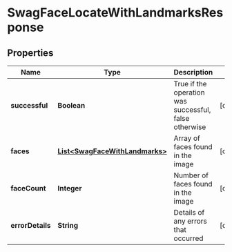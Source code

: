 
# SwagFaceLocateWithLandmarksResponse

## Properties
Name | Type | Description | Notes
------------ | ------------- | ------------- | -------------
**successful** | **Boolean** | True if the operation was successful, false otherwise |  [optional]
**faces** | [**List&lt;SwagFaceWithLandmarks&gt;**](SwagFaceWithLandmarks.md) | Array of faces found in the image |  [optional]
**faceCount** | **Integer** | Number of faces found in the image |  [optional]
**errorDetails** | **String** | Details of any errors that occurred |  [optional]



